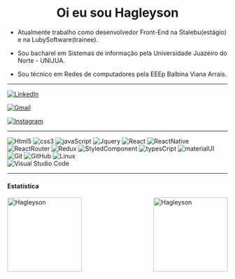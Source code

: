 
 
<h1 align="center"> Oi eu sou Hagleyson </h1>

- Atualmente trabalho como desenvolvedor Front-End na Stalebu(estágio) e na LubySoftware(trainee).

- Sou bacharel em Sistemas de informação pela Universidade Juazeiro do Norte - UNIJUA.
 
- Sou técnico em Redes de computadores pela EEEp Balbina Viana Arrais.
<hr>

[![LinkedIn](https://img.shields.io/badge/LinkedIn-0077B5?style=for-the-badge&logo=linkedin&logoColor=whit)](https://www.linkedin.com/in/hagleyson-fernandes-70251279/)

[![Gmail](https://img.shields.io/badge/Gmail-D14836?style=for-the-badge&logo=gmail&logoColor=white)](mailto:hagleyson@gmail.com)

[![Instagram](https://img.shields.io/badge/Instagram-E4405F?style=for-the-badge&logo=instagram&logoColor=white)](https://www.instagram.com/hagleyson/)

<hr>  
 
  ![Html5](https://img.shields.io/badge/HTML5-E34F26?style=for-the-badge&logo=html5&logoColor=white) 
  ![css3](https://img.shields.io/badge/CSS3-1572B6?style=for-the-badge&logo=css3&logoColor=white)
  ![javaScript](https://img.shields.io/badge/JavaScript-F7DF1E?style=for-the-badge&logo=javascript&logoColor=black)
  ![Jquery](https://img.shields.io/badge/jQuery-0769AD?style=for-the-badge&logo=jquery&logoColor=white)
  ![React](https://img.shields.io/badge/React-20232A?style=for-the-badge&logo=react&logoColor=61DAFB)
  ![ReactNative](https://img.shields.io/badge/React_Native-20232A?style=for-the-badge&logo=react&logoColor=61DAFB)
  ![ReactRouter](https://img.shields.io/badge/React_Router-CA4245?style=for-the-badge&logo=react-router&logoColor=white)
  ![Redux](https://img.shields.io/badge/Redux-593D88?style=for-the-badge&logo=redux&logoColor=white)
  ![StyledComponent](https://img.shields.io/badge/styled--components-DB7093?style=for-the-badge&logo=styled-components&logoColor=white)
  ![typesCript](https://img.shields.io/badge/TypeScript-007ACC?style=for-the-badge&logo=typescript&logoColor=white)
  ![materialUI](https://img.shields.io/badge/Material--UI-0081CB?style=for-the-badge&logo=material-ui&logoColor=white)
  ![Git](https://img.shields.io/badge/-Git-333333?style=flat&logo=git) 
  ![GitHub](https://img.shields.io/badge/-GitHub-333333?style=flat&logo=github)
  ![Linux](https://img.shields.io/badge/-Linux-333333?style=flat&logo=linux&logoColor=007ACC)  
  ![Visual Studio Code](https://img.shields.io/badge/Made%20for-VSCode-1f425f.svg)
  
<hr>

#### Estatística

<img align="left" height="170"  src="https://github-readme-stats.vercel.app/api/top-langs?username=hagleyson&show_icons=true&locale=en&layout=compact" alt="Hagleyson" />
<img  align="right" height="170" src="https://github-readme-stats.vercel.app/api?username=hagleyson&show_icons=true&locale=en" alt="Hagleyson" /></p>

